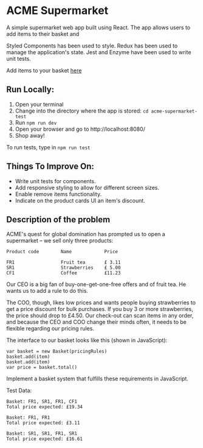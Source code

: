# ACME Supermarket

A simple supermarket web app built using React.
The app allows users to add items to their basket and

Styled Components has been used to style.
Redux has been used to manage the application's state.
Jest and Enzyme have been used to write unit tests.

Add items to your basket [here](https://supermarket-acme-blundell.herokuapp.com/)

Run Locally:
-----
1. Open your terminal
2. Change into the directory where the app is stored: `cd acme-supermarket-test`
3. Run `npm run dev`
4. Open your browser and go to http://localhost:8080/
5. Shop away!

To run tests, type in `npm run test`

Things To Improve On:
-----

- Write unit tests for components.
- Add responsive styling to allow for different screen sizes.
- Enable remove items functionality.
- Indicate on the product cards UI an item's discount.

## Description of the problem

ACME's quest for global domination has prompted us to open a supermarket – we sell only three products:

    Product code        Name            Price

    FR1                 Fruit tea       £ 3.11
    SR1                 Strawberries    £ 5.00
    CF1                 Coffee          £11.23

Our CEO is a big fan of buy-one-get-one-free offers and of fruit tea. He wants us to add a rule to do this.

The COO, though, likes low prices and wants people buying strawberries to get a price discount for bulk purchases. If you buy 3 or more strawberries, the price should drop to £4.50.
Our check-out can scan items in any order, and because the CEO and COO change their minds often, it needs to be flexible regarding our pricing rules.

The interface to our basket looks like this (shown in JavaScript):

    var basket = new Basket(pricingRules)
    basket.add(item)
    basket.add(item)
    var price = basket.total()

Implement a basket system that fulfills these requirements in JavaScript.

Test Data:

    Basket: FR1, SR1, FR1, CF1
    Total price expected: £19.34

    Basket: FR1, FR1
    Total price expected: £3.11

    Basket: SR1, SR1, FR1, SR1
    Total price expected: £16.61
